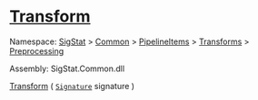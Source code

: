 # [Transform](./UniformScale-100663843.md)

Namespace: [SigStat]() > [Common](./../../../../README.md) > [PipelineItems]() > [Transforms]() > [Preprocessing](./../README.md)

Assembly: SigStat.Common.dll

[Transform](./UniformScale-100663843.md) ( [`Signature`](./../../../../Signature.md) signature )              
